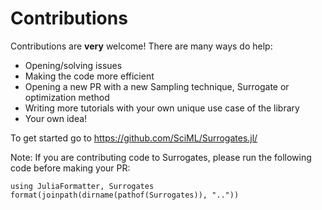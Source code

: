 # Contributions
Contributions are **very** welcome! There are many ways do help:

- Opening/solving issues
- Making the code more efficient
- Opening a new PR with a new Sampling technique, Surrogate or optimization method
- Writing more tutorials with your own unique use case of the library
- Your own idea!

To get started go to https://github.com/SciML/Surrogates.jl/

Note: If you are contributing code to Surrogates, please run the following code before making your PR:

```
using JuliaFormatter, Surrogates
format(joinpath(dirname(pathof(Surrogates)), ".."))
```
